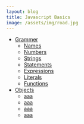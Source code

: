```yaml
---
layout: blog
title: Javascript Basics
image: /assets/img/road.jpg
---
```



<ul>
	<li><a href="#">Grammer</a> 
		<ul>
			<li><a href="#">Names</a></li>
			<li><a href="#">Numbers</a></li>
			<li><a href="#">Strings</a></li>
			<li><a href="#">Statements</a></li>
			<li><a href="#">Expressions</a></li>
			<li><a href="#">Literals</a></li>
			<li><a href="#">Functions</a></li>
		</ul>
	</li>
	<li><a href="#">Objects</a> 
		<ul>
			<li><a href="#">aaa</a></li>
			<li><a href="#">aaa</a></li>
			<li><a href="#">aaa</a></li>
			<li><a href="#">aaa</a></li>
		</ul>
	</li>	

</ul>
